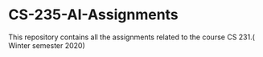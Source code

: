 # CS-235-AI-Assignments
This repository contains all the assignments related to the course CS 231.( Winter semester 2020)

